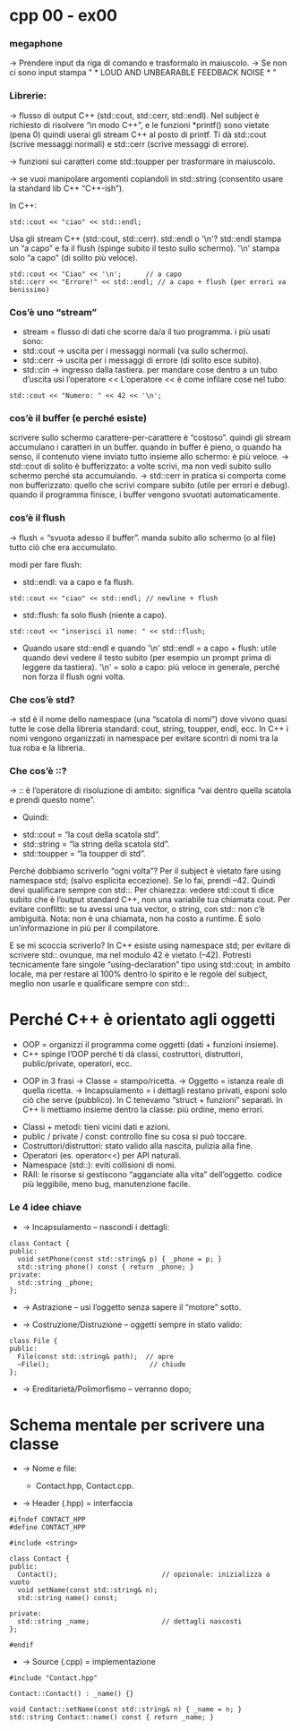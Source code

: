 # cpp 00 - ex00
### megaphone

→ Prendere input da riga di comando e trasformalo in maiuscolo.
→ Se non ci sono input stampa " * LOUD AND UNBEARABLE FEEDBACK NOISE * "

### Librerie:
<iostream> → flusso di output C++ (std::cout, std::cerr, std::endl). Nel subject è richiesto di risolvere “in modo C++”, e le funzioni *printf() sono vietate (pena 0) quindi userai gli stream C++ al posto di printf.
Ti dà std::cout (scrive messaggi normali) e std::cerr (scrive messaggi di errore).

<cctype> → funzioni sui caratteri come std::toupper per trasformare in maiuscolo.

<string> → se vuoi manipolare argomenti copiandoli in std::string (consentito usare la standard lib C++ “C++-ish”).

In C++:

```
std::cout << "ciao" << std::endl;
```

Usa gli stream C++ (std::cout, std::cerr).
std::endl o '\n'?
std::endl stampa un “a capo” e fa il flush (spinge subito il testo sullo schermo).
'\n' stampa solo “a capo” (di solito più veloce).

```
std::cout << "Ciao" << '\n';      // a capo
std::cerr << "Errore!" << std::endl; // a capo + flush (per errori va benissimo)
```

### Cos’è uno “stream”

- stream = flusso di dati che scorre da/a il tuo programma.
i più usati sono:
- std::cout → uscita per i messaggi normali (va sullo schermo).
- std::cerr → uscita per i messaggi di errore (di solito esce subito).
- std::cin → ingresso dalla tastiera.
per mandare cose dentro a un tubo d’uscita usi l’operatore <<
L’operatore << è come infilare cose nel tubo:
```
std::cout << "Numero: " << 42 << '\n';
```
### cos’è il buffer (e perché esiste)
scrivere sullo schermo carattere-per-carattere è “costoso”. quindi gli stream accumulano i caratteri in un buffer. quando in buffer è pieno, o quando ha senso, il contenuto viene inviato tutto insieme allo schermo: è più veloce.
→ std::cout di solito è bufferizzato: a volte scrivi, ma non vedi subito sullo schermo perché sta accumulando.
→ std::cerr in pratica si comporta come non bufferizzato: quello che scrivi compare subito (utile per errori e debug).
quando il programma finisce, i buffer vengono svuotati automaticamente.

### cos’è il flush

→ flush = “svuota adesso il buffer”. manda subito allo schermo (o al file) tutto ciò che era accumulato.

modi per fare flush:

- std::endl: va a capo e fa flush.
```
std::cout << "ciao" << std::endl; // newline + flush
```

- std::flush: fa solo flush (niente a capo).
```
std::cout << "inserisci il nome: " << std::flush;
```

* Quando usare std::endl e quando '\n'
std::endl = a capo + flush: utile quando devi vedere il testo subito (per esempio un prompt prima di leggere da tastiera).
'\n' = solo a capo: più veloce in generale, perché non forza il flush ogni volta.

### Che cos’è std?
→ std è il nome dello namespace (una “scatola di nomi”) dove vivono quasi tutte le cose della libreria standard: cout, string, toupper, endl, ecc.
In C++ i nomi vengono organizzati in namespace per evitare scontri di nomi tra la tua roba e la libreria.

### Che cos’è ::?
→ :: è l’operatore di risoluzione di ambito: significa “vai dentro quella scatola e prendi questo nome”.

* Quindi:
- std::cout = “la cout della scatola std”.
- std::string = “la string della scatola std”.
- std::toupper = “la toupper di std”.

Perché dobbiamo scriverlo “ogni volta”?
Per il subject è vietato fare using namespace std; (salvo esplicita eccezione). Se lo fai, prendi –42. Quindi devi qualificare sempre con std::.
Per chiarezza: vedere std::cout ti dice subito che è l’output standard C++, non una variabile tua chiamata cout.
Per evitare conflitti: se tu avessi una tua vector, o string, con std:: non c’è ambiguità.
Nota: non è una chiamata, non ha costo a runtime. È solo un’informazione in più per il compilatore.

E se mi scoccia scriverlo?
In C++ esiste using namespace std; per evitare di scrivere std:: ovunque, ma nel modulo 42 è vietato (–42). Potresti tecnicamente fare singole “using-declaration” tipo using std::cout; in ambito locale, ma per restare al 100% dentro lo spirito e le regole del subject, meglio non usarle e qualificare sempre con std::.

# Perché C++ è orientato agli oggetti

- OOP = organizzi il programma come oggetti (dati + funzioni insieme).
- C++ spinge l’OOP perché ti dà classi, costruttori, distruttori, public/private, operatori, ecc.

* OOP in 3 frasi
→ Classe = stampo/ricetta.
→ Oggetto = istanza reale di quella ricetta.
→ Incapsulamento = i dettagli restano privati, esponi solo ciò che serve (pubblico).
In C tenevamo “struct + funzioni” separati. In C++ li mettiamo insieme dentro la classe: più ordine, meno errori.

- Classi + metodi: tieni vicini dati e azioni.
- public / private / const: controllo fine su cosa si può toccare.
- Costruttori/distruttori: stato valido alla nascita, pulizia alla fine.
- Operatori (es. operator<<) per API naturali.
- Namespace (std::): eviti collisioni di nomi.
- RAII: le risorse si gestiscono “agganciate alla vita” dell’oggetto.
codice più leggibile, meno bug, manutenzione facile.

### Le 4 idee chiave

* → Incapsulamento – nascondi i dettagli:

```
class Contact {
public:
  void setPhone(const std::string& p) { _phone = p; }
  std::string phone() const { return _phone; }
private:
  std::string _phone;
};
```

* → Astrazione – usi l’oggetto senza sapere il “motore” sotto.

* → Costruzione/Distruzione – oggetti sempre in stato valido: 
```
class File {
public:
  File(const std::string& path);  // apre
  ~File();                         // chiude
};
```
* → Ereditarietà/Polimorfismo – verranno dopo;

# Schema mentale per scrivere una classe
* → Nome e file:
    - Contact.hpp, Contact.cpp.

* → Header (.hpp) = interfaccia
```
#ifndef CONTACT_HPP
#define CONTACT_HPP

#include <string>

class Contact {
public:
  Contact();                          // opzionale: inizializza a vuoto
  void setName(const std::string& n);
  std::string name() const;

private:
  std::string _name;                  // dettagli nascosti
};

#endif
```

* → Source (.cpp) = implementazione
```
#include "Contact.hpp"

Contact::Contact() : _name() {}

void Contact::setName(const std::string& n) { _name = n; }
std::string Contact::name() const { return _name; }
```


```

```
